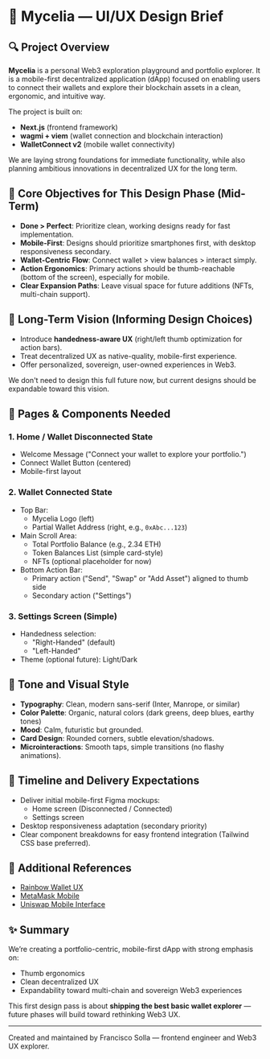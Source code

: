 # 🌿 Mycelia — UI/UX Design Brief

## 🔍 Project Overview

**Mycelia** is a personal Web3 exploration playground and portfolio explorer. It is a mobile-first decentralized application (dApp) focused on enabling users to connect their wallets and explore their blockchain assets in a clean, ergonomic, and intuitive way.

The project is built on:

- **Next.js** (frontend framework)
- **wagmi + viem** (wallet connection and blockchain interaction)
- **WalletConnect v2** (mobile wallet connectivity)

We are laying strong foundations for immediate functionality, while also planning ambitious innovations in decentralized UX for the long term.

## 🔢 Core Objectives for This Design Phase (Mid-Term)

- **Done > Perfect**: Prioritize clean, working designs ready for fast implementation.
- **Mobile-First**: Designs should prioritize smartphones first, with desktop responsiveness secondary.
- **Wallet-Centric Flow**: Connect wallet > view balances > interact simply.
- **Action Ergonomics**: Primary actions should be thumb-reachable (bottom of the screen), especially for mobile.
- **Clear Expansion Paths**: Leave visual space for future additions (NFTs, multi-chain support).

## 🌈 Long-Term Vision (Informing Design Choices)

- Introduce **handedness-aware UX** (right/left thumb optimization for action bars).
- Treat decentralized UX as native-quality, mobile-first experience.
- Offer personalized, sovereign, user-owned experiences in Web3.

We don't need to design this full future now, but current designs should be expandable toward this vision.

## 🔢 Pages & Components Needed

### 1. **Home / Wallet Disconnected State**

- Welcome Message ("Connect your wallet to explore your portfolio.")
- Connect Wallet Button (centered)
- Mobile-first layout

### 2. **Wallet Connected State**

- Top Bar:
  - Mycelia Logo (left)
  - Partial Wallet Address (right, e.g., `0xAbc...123`)
- Main Scroll Area:
  - Total Portfolio Balance (e.g., 2.34 ETH)
  - Token Balances List (simple card-style)
  - NFTs (optional placeholder for now)
- Bottom Action Bar:
  - Primary action ("Send", "Swap" or "Add Asset") aligned to thumb side
  - Secondary action ("Settings")

### 3. **Settings Screen (Simple)**

- Handedness selection:
  - "Right-Handed" (default)
  - "Left-Handed"
- Theme (optional future): Light/Dark

## 🌈 Tone and Visual Style

- **Typography**: Clean, modern sans-serif (Inter, Manrope, or similar)
- **Color Palette**: Organic, natural colors (dark greens, deep blues, earthy tones)
- **Mood**: Calm, futuristic but grounded.
- **Card Design**: Rounded corners, subtle elevation/shadows.
- **Microinteractions**: Smooth taps, simple transitions (no flashy animations).

## 📅 Timeline and Delivery Expectations

- Deliver initial mobile-first Figma mockups:
  - Home screen (Disconnected / Connected)
  - Settings screen
- Desktop responsiveness adaptation (secondary priority)
- Clear component breakdowns for easy frontend integration (Tailwind CSS base preferred).

## 🔗 Additional References

- [Rainbow Wallet UX](https://rainbow.me/)
- [MetaMask Mobile](https://metamask.io/)
- [Uniswap Mobile Interface](https://app.uniswap.org/)

## ✨ Summary

We’re creating a portfolio-centric, mobile-first dApp with strong emphasis on:

- Thumb ergonomics
- Clean decentralized UX
- Expandability toward multi-chain and sovereign Web3 experiences

This first design pass is about **shipping the best basic wallet explorer** — future phases will build toward rethinking Web3 UX.

---

Created and maintained by Francisco Solla — frontend engineer and Web3 UX explorer.
